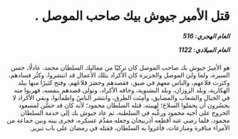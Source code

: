 <h1 dir="rtl">قتل الأمير جيوش بيك صاحب الموصل .</h1>

<h5 dir="rtl">العام الهجري:  516

العام الميلادي: 1122

</h5>

<p dir="rtl">هو الأميرُ جيوش بك صاحب الموصل كان تركيًا من مماليك السلطان محمد، عادلًا، حسن السيرة، ولما وليَ الموصل والجزيرة كان الأكراد بتلك الأعمال قد انتشروا، وكثُر فسادهم، وكثرت قلاعهم، والناس معهم في ضيق، فقصدهم وحصَرَ قلاعَهم، وفتح كثيرًا منها ببلد الهكارية، وبلد الزوزان، وبلد البشنوية، وخافه الأكراد، وتولى قصدهم بنفسه، فهربوا منه في الجبال والشعاب والمضايق، وأمِنَت الطرق، وانتشر الناسُ واطمأنوا، وبقي الأكراد لا يجسُرون أن يحملوا السلاحَ؛ لهيبته. قتله السلطان محمود؛ لأنه كان قد حسَّن لمسعود الخروج على أخيه محمود ورغَّبه في السلطنة، ثم عاد جيوش بك إلى خدمة السلطان محمود، فلما رضي عنه أقطعه أذربيجان وجعله مقدَّمَ عسكره، فجرى بينه وبين جماعة من الأمراء منافرة ومنازعات، فأغروا به السلطان، فقتله في رمضان على باب تبريز.</p></br>
